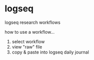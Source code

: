 # logseq
logseq research workflows

how to use a workflow...
1. select workflow
2. view "raw" file
3. copy & paste into logseq daily journal
